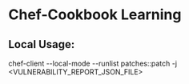 # Chef-Cookbook Learning

Local Usage:
------------
chef-client --local-mode --runlist patches::patch -j <VULNERABILITY_REPORT_JSON_FILE>
